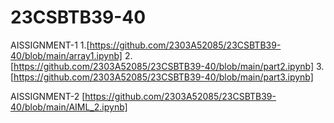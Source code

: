 # 23CSBTB39-40
AISSIGNMENT-1
1.[https://github.com/2303A52085/23CSBTB39-40/blob/main/array1.ipynb]
2.[https://github.com/2303A52085/23CSBTB39-40/blob/main/part2.ipynb]
3.[https://github.com/2303A52085/23CSBTB39-40/blob/main/part3.ipynb]

AISSIGNMENT-2
[https://github.com/2303A52085/23CSBTB39-40/blob/main/AIML_2.ipynb]
